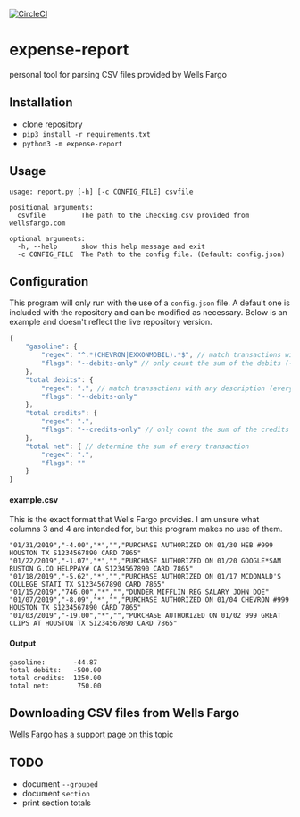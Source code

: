[![CircleCI](https://circleci.com/gh/au5ton/expense-report.svg?style=svg)](https://circleci.com/gh/au5ton/expense-report)

# expense-report
personal tool for parsing CSV files provided by Wells Fargo

## Installation
- clone repository
- `pip3 install -r requirements.txt`
- `python3 -m expense-report`

## Usage
```
usage: report.py [-h] [-c CONFIG_FILE] csvfile

positional arguments:
  csvfile         The path to the Checking.csv provided from wellsfargo.com

optional arguments:
  -h, --help      show this help message and exit
  -c CONFIG_FILE  The Path to the config file. (Default: config.json)
```

## Configuration
This program will only run with the use of a `config.json` file. A default one is included with the repository and can be modified as necessary. Below is an example and doesn't reflect the live repository version.
```javascript
{
	"gasoline": {
		"regex": "^.*(CHEVRON|EXXONMOBIL).*$", // match transactions with the words "CHEVRON" or "EXXONMOBIL" in the description
		"flags": "--debits-only" // only count the sum of the debits (-X amount)
	},
	"total debits": {
		"regex": ".", // match transactions with any description (every transaction)
		"flags": "--debits-only"
	},
	"total credits": {
		"regex": ".",
		"flags": "--credits-only" // only count the sum of the credits (+X amount)
	},
	"total net": { // determine the sum of every transaction
		"regex": ".",
		"flags": ""
	}
}
```

#### example.csv
This is the exact format that Wells Fargo provides. I am unsure what columns 3 and 4 are intended for, but this program makes no use of them.
```csv
"01/31/2019","-4.00","*","","PURCHASE AUTHORIZED ON 01/30 HEB #999 HOUSTON TX S1234567890 CARD 7865"
"01/22/2019","-1.07","*","","PURCHASE AUTHORIZED ON 01/20 GOOGLE*SAM RUSTON G.CO HELPPAY# CA S1234567890 CARD 7865"
"01/18/2019","-5.62","*","","PURCHASE AUTHORIZED ON 01/17 MCDONALD'S COLLEGE STATI TX S1234567890 CARD 7865"
"01/15/2019","746.00","*","","DUNDER MIFFLIN REG SALARY JOHN DOE"
"01/07/2019","-8.09","*","","PURCHASE AUTHORIZED ON 01/04 CHEVRON #999 HOUSTON TX S1234567890 CARD 7865"
"01/03/2019","-19.00","*","","PURCHASE AUTHORIZED ON 01/02 999 GREAT CLIPS AT HOUSTON TX S1234567890 CARD 7865"
```

#### Output
```
gasoline:       -44.87
total debits:   -500.00
total credits:  1250.00
total net:       750.00
```

## Downloading CSV files from Wells Fargo
[Wells Fargo has a support page on this topic](https://www.wellsfargo.com/help/online-banking/comma-delimited/)

## TODO
- document `--grouped`
- document `section`
- print section totals
